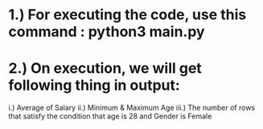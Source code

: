 # 1.) For executing the code, use this command : python3 main.py

# 2.) On execution, we will get following thing in output: 
   i.) Average of Salary
   ii.) Minimum & Maximum Age 
   iii.) The number of rows that satisfy the condition that age is 28 and Gender is Female
